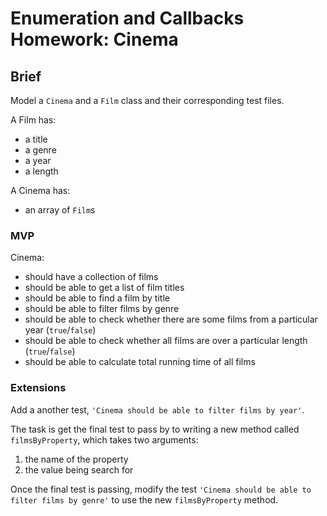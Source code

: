 # Enumeration and Callbacks Homework: Cinema

## Brief

Model a `Cinema` and a `Film` class and their corresponding test files.

A Film has:

- a title
- a genre
- a year
- a length

A Cinema has:

- an array of `Film`s

### MVP

Cinema:

- should have a collection of films
- should be able to get a list of film titles
- should be able to find a film by title
- should be able to filter films by genre
- should be able to check whether there are some films from a particular year (`true`/`false`)
- should be able to check whether all films are over a particular length (`true`/`false`)
- should be able to calculate total running time of all films

### Extensions

Add a another test, `'Cinema should be able to filter films by year'`.

The task is get the final test to pass by to writing a new method called `filmsByProperty`, which takes two arguments:

1. the name of the property
2. the value being search for

Once the final test is passing, modify the test `'Cinema should be able to filter films by genre'` to use the new `filmsByProperty` method.
